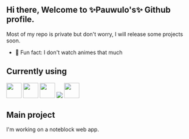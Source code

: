 ## Hi there, Welcome to ✨Pauwulo's✨ Github profile.
Most of my repo is private but don't worry, I will release some projects soon.
- 🤨 Fun fact: I don't watch animes that much

## Currently using
<div>
<img src="https://cdn.jsdelivr.net/gh/devicons/devicon/icons/react/react-original-wordmark.svg" width=40/>
<img src="https://cdn.jsdelivr.net/gh/devicons/devicon/icons/nodejs/nodejs-original.svg" width=40/>
<img src="https://cdn.jsdelivr.net/gh/devicons/devicon/icons/firebase/firebase-plain.svg" width=40/>
<img src="https://cdn.jsdelivr.net/gh/devicons/devicon@latest/icons/supabase/supabase-original.svg" />
<img src="https://cdn.jsdelivr.net/gh/devicons/devicon/icons/javascript/javascript-original.svg" width=40/>
</div>

## Main project
I'm working on a noteblock web app.
